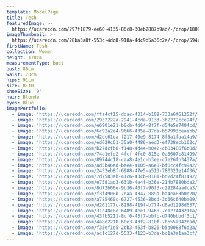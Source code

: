 ```yaml
---
template: ModelPage
title: Tesh
featuredImage: >-
  https://ucarecdn.com/297f1879-ee60-4135-86c8-30eb2887b9ad/-/crop/1800x1049/0,0/-/preview/
imageThumbnail: >-
  https://ucarecdn.com/28ba3a8f-553c-4dc8-918a-4dc9b5a36c2a/-/crop/594x809/118,16/-/preview/
firstName: Tesh
collection: Women
height: 178cm
measurementType: bust
bust: 86cm
waist: 73cm
hips: 91cm
size: 8-10
shoeSize: '9'
hair: Blonde
eyes: Blue
imagePortfolio:
  - image: 'https://ucarecdn.com/ffa4cf15-ddac-4314-b109-733a6f61252f/'
  - image: 'https://ucarecdn.com/29c2222a-2941-4cda-9133-3b2272cce94f/'
  - image: 'https://ucarecdn.com/e6901e21-b0cb-4d64-8f7f-d54e5e7404cd/'
  - image: 'https://ucarecdn.com/6c92a2e4-9666-435a-87da-b57993ceaabb/'
  - image: 'https://ucarecdn.com/d2dc61ca-f217-40e9-8174-8f3a1faa14a9/'
  - image: 'https://ucarecdn.com/ed629c61-35a0-4486-aed3-ef738ecb162c/'
  - image: 'https://ucarecdn.com/b27dcfb8-f148-4d44-b042-cb83486f6b0d/'
  - image: 'https://ucarecdn.com/74a1efd2-4fcf-4fc0-815e-0a8607c81499/'
  - image: 'https://ucarecdn.com/89744c18-caa8-4e1c-b3ee-c7e26fb3437a/'
  - image: 'https://ucarecdn.com/ad5b46ad-baee-4105-a6e8-bf0cc4fc99a2/'
  - image: 'https://ucarecdn.com/2452eb8f-6988-47e5-a513-780321e14f36/'
  - image: 'https://ucarecdn.com/7d7583ab-41c6-43cb-8181-bd2d24f81492/'
  - image: 'https://ucarecdn.com/e7581ac3-631b-4e4f-b36e-214b7880bda2/'
  - image: 'https://ucarecdn.com/8d72b06e-9b36-40f7-90f3-c29284aadca3/'
  - image: 'https://ucarecdn.com/f3f4908b-7eaa-4347-889a-ba4ea83b0e20/'
  - image: 'https://ucarecdn.com/a785460c-6727-4536-8bcd-3c66c640ba09/'
  - image: 'https://ucarecdn.com/d261177c-8298-419f-b774-d6ad1298d637/'
  - image: 'https://ucarecdn.com/31c48c8e-6489-4ee1-9468-7c127443211a/'
  - image: 'https://ucarecdn.com/43fb5211-8cf0-43f7-bbfc-d740bbbdf3c1/'
  - image: 'https://ucarecdn.com/4a8e2218-60e3-43f2-810f-7b555a042bad/'
  - image: 'https://ucarecdn.com/f35ef1e5-2cb3-463f-b826-b5a0088f6d2a/'
  - image: 'https://ucarecdn.com/ac1c127d-5533-4123-b3de-bc1a3a1aa3cf/'
---
```



